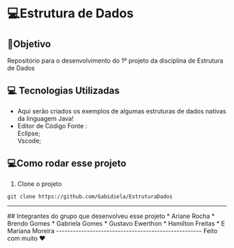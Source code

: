 # 💻Estrutura de Dados 
## 🎯Objetivo
Repositório para o desenvolvimento do 1º projeto da disciplina de Estrutura de Dados
## 💻 Tecnologias Utilizadas
* Aqui serão criados os exemplos de algumas estruturas de dados nativas da linguagem Java!
* Editor de Código Fonte : <br>
Eclipse;<br>
Vscode;

## 💻Como rodar esse projeto
1. Clone o projeto 
~~~
git clone https://github.com/Gabidiela/EstruturaDados
~~~
<hr>
## Integrantes do grupo que desenvolveu esse projeto
* Ariane Rocha
* Brendo Gomes
* Gabriela Gomes
* Gustavo Ewerthon
* Hamilton Freitas
* E Mariana Moreira
----------------------------------------------------
Feito com muito ❤ 
